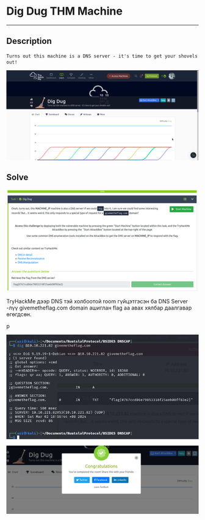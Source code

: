 # Dig Dug THM Machine
*** 

## Description
    Turns out this machine is a DNS server - it's time to get your shovels out!

<p align="center">
  <img src="https://github.com/Uz169/F.NS355-DNS-SSL-CTF-Writeup/blob/main/TryHackMe%20%3A%20Dig%20Dug/files/5.png">
</p>


## Solve

<p align="center">
  <img src="https://github.com/Uz169/F.NS355-DNS-SSL-CTF-Writeup/blob/main/TryHackMe%20%3A%20Dig%20Dug/files/6.png">
</p>

<p> TryHackMe дээр DNS тэй холбоотой room гүйцэтгэсэн ба DNS Server -лүү givemetheflag.com domain ашиглан flag аа авах хялбар даалгавар өгөгдсөн. </p>p

<p align="center">
  <img src="https://github.com/Uz169/F.NS355-DNS-SSL-CTF-Writeup/blob/main/TryHackMe%20%3A%20Dig%20Dug/files/7.png">
</p>



<p align="center">
  <img src="https://github.com/Uz169/F.NS355-DNS-SSL-CTF-Writeup/blob/main/TryHackMe%20%3A%20Dig%20Dug/files/4.png">
</p>













